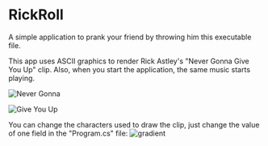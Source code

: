 # RickRoll
A simple application to prank your friend by throwing him this executable file.

This app uses ASCII graphics to render Rick Astley's "Never Gonna Give You Up" clip. Also, when you start the application, the same music starts playing.

![Never Gonna](https://user-images.githubusercontent.com/82677442/170873106-1a8c3837-4e9b-4a62-8d0e-e696f1a910ae.jpg "Never Gonna")

![Give You Up](https://user-images.githubusercontent.com/82677442/170873114-a076eeef-2de8-49c6-9999-32c870dfed67.jpg "Give You Up")

You can change the characters used to draw the clip, just change the value of one field in the "Program.cs" file:
![gradient](https://user-images.githubusercontent.com/82677442/170873426-7dbf8240-5629-495a-b9fd-169016853618.jpg "gradient")

